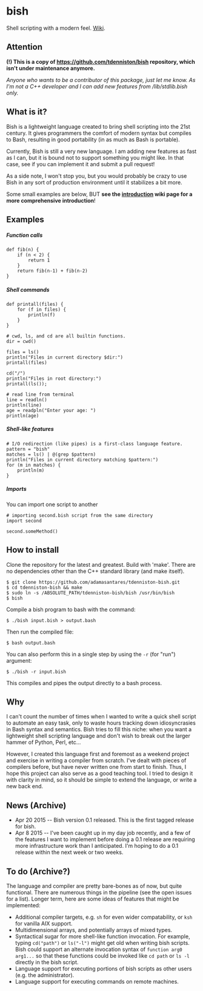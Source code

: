 # bish

Shell scripting with a modern feel. [Wiki](https://github.com/adamasantares/tdenniston-bish/wiki/Bish-Wiki).

## Attention

**(!) This is a copy of https://github.com/tdenniston/bish repository, which isn't under maintenance anymore.**

*Anyone who wants to be a contributor of this package, just let me know. As I'm not a C++ developer and I can add new features from /lib/stdlib.bish only.*

## What is it?

Bish is a lightweight language created to bring shell scripting into the 21st century. It gives programmers the comfort of modern syntax but compiles to Bash, resulting in good portability (in as much as Bash is portable).

Currently, Bish is still a very new language. I am adding new features as fast as I can, but it is bound not to support something you might like. In that case, see if you can implement it and submit a pull request!

As a side note, I won't stop you, but you would probably be crazy to use Bish in any sort of production environment until it stabilizes a bit more.

Some small examples are below, BUT **see the [introduction](https://github.com/adamasantares/tdenniston-bish/wiki/Bish-Wiki) wiki page for a more comprehensive introduction**!

## Examples

##### Function calls

```
def fib(n) {
    if (n < 2) {
        return 1
    }
    return fib(n-1) + fib(n-2)
}
```

##### Shell commands

```
def printall(files) {
    for (f in files) {
        println(f)
    }
}

# cwd, ls, and cd are all builtin functions.
dir = cwd()

files = ls()
println("Files in current directory $dir:")
printall(files)

cd("/")
println("Files in root directory:")
printall(ls());

# read line from terminal
line = readln()
println(line)
age = readpln("Enter your age: ")
println(age)
```

##### Shell-like features

```
# I/O redirection (like pipes) is a first-class language feature.
pattern = "bish"
matches = ls() | @(grep $pattern)
println("Files in current directory matching $pattern:")
for (m in matches) {
    println(m)
}
```

##### Imports

You can import one script to another

```
# importing second.bish script from the same directory
import second

second.someMethod()
```

## How to install

Сlone the repository for the latest and greatest.
Build with 'make'. There are no dependencies other than the C++ standard library (and make itself).

```
$ git clone https://github.com/adamasantares/tdenniston-bish.git
$ cd tdenniston-bish && make
$ sudo ln -s /ABSOLUTE_PATH/tdenniston-bish/bish /usr/bin/bish
$ bish
```

Compile a bish program to bash with the command:

```
$ ./bish input.bish > output.bash
```

Then run the compiled file:

```
$ bash output.bash
```

You can also perform this in a single step by using the `-r` (for "run") argument:

```
$ ./bish -r input.bish
```

This compiles and pipes the output directly to a bash process.

## Why

I can't count the number of times when I wanted to write a quick shell script to automate an easy task, only to waste hours tracking down idiosyncrasies in Bash syntax and semantics. Bish tries to fill this niche: when you want a lightweight shell scripting language and don't wish to break out the larger hammer of Python, Perl, etc...

However, I created this language first and foremost as a weekend project and exercise in writing a compiler from scratch. I've dealt with pieces of compilers before, but have never written one from start to finish. Thus, I hope this project can also serve as a good teaching tool. I tried to design it with clarity in mind, so it should be simple to extend the language, or write a new back end.

## News (Archive)

* Apr 20 2015 -- Bish version 0.1 released. This is the first tagged release for bish.
* Apr 8 2015 -- I've been caught up in my day job recently, and a few of the features I want to implement before doing a 0.1 release are requiring more infrastructure work than I anticipated. I'm hoping to do a 0.1 release within the next week or two weeks.

## To do (Archive?)

The language and compiler are pretty bare-bones as of now, but quite functional. There are numerous things in the pipeline (see the open issues for a list). Longer term, here are some ideas of features that might be implemented:

* Additional compiler targets, e.g. `sh` for even wider compatability, or `ksh` for vanilla AIX support.
* Multidimensional arrays, and potentially arrays of mixed types.
* Syntactical sugar for more shell-like function invocation. For example, typing `cd("path")` or `ls("-l")` might get old when writing bish scripts. Bish could support an alternate invocation syntax of `function arg0 arg1...` so that these functions could be invoked like `cd path` or `ls -l` directly in the bish script.
* Language support for executing portions of bish scripts as other users (e.g. the administrator).
* Language support for executing commands on remote machines.
